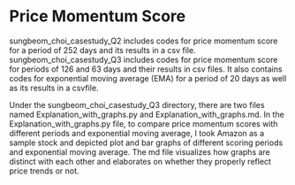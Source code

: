 # Price Momentum Score

sungbeom_choi_casestudy_Q2 includes codes for price momentum score for a period of 252 days and its results in a csv file. sungbeom_choi_casestudy_Q3 includes codes for price momentum score for periods of 126 and 63 days and their results in csv files. It also contains codes for exponential moving average (EMA) for a period of 20 days as well as its results in a csvfile. 

Under the sungbeom_choi_casestudy_Q3 directory, there are two files named Explanation_with_graphs.py and Explanation_with_graphs.md. In the Explanation_with_graphs.py file, to compare price momentum scores with different periods and exponential moving average, I took Amazon as a sample stock and depicted plot and bar graphs of different scoring periods and exponential moving average. The md file
visualizes how graphs are distinct with each other and elaborates on whether they properly reflect price trends or not.

